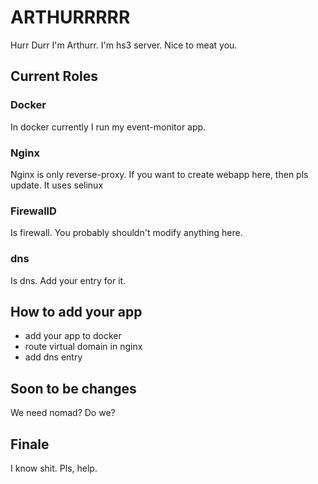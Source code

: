 # ARTHURRRRR

Hurr Durr I'm Arthurr.
I'm hs3 server.
Nice to meat you.

## Current Roles

### Docker

In docker currently I run my event-monitor app.

### Nginx 

Nginx is only reverse-proxy.
If you want to create webapp here, then pls update.
It uses selinux

### FirewallD

Is firewall.
You probably shouldn't modify anything here.

### dns
Is dns.
Add your entry for it.

## How to add your app

* add your app to docker
* route virtual domain in nginx
* add dns entry

## Soon to be changes

We need nomad?
Do we?

## Finale

I know shit.
Pls, help.
